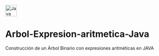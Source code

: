 <a href="https://java.com/es/" target="_blank"><img src="https://raw.githubusercontent.com/danielcranney/readme-generator/main/public/icons/skills/java-colored.svg" width="36" height="36" alt="Java" /></a>

# Arbol-Expresion-aritmetica-Java
Construcción de un Árbol Binario con expresiones aritméticas en JAVA 
